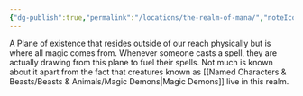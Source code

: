 ```yaml
---
{"dg-publish":true,"permalink":"/locations/the-realm-of-mana/","noteIcon":""}
---
```


A Plane of existence that resides outside of our reach physically but is where all magic comes from. Whenever someone casts a spell, they are actually drawing from this plane to fuel their spells. Not much is known about it apart from the fact that creatures known as [[Named Characters & Beasts/Beasts & Animals/Magic Demons\|Magic Demons]] live in this realm. 